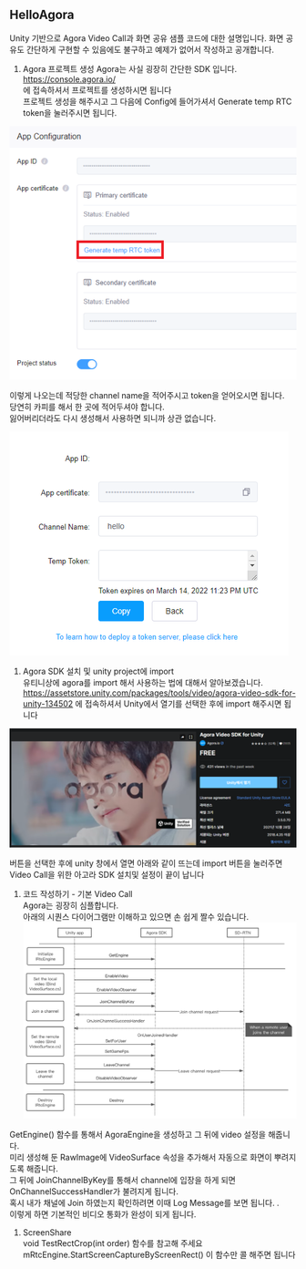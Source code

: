 ## HelloAgora

Unity 기반으로 Agora Video Call과 화면 공유 샘플 코드에 대한 설명입니다.
화면 공유도 간단하게 구현할 수 있음에도 불구하고 예제가 없어서 작성하고 공개합니다.

1. Agora 프로젝트 생성 
Agora는 사실 굉장히 간단한 SDK 입니다.  
https://console.agora.io/  
에 접속하셔서 프로젝트를 생성하시면 됩니다  
프로젝트 생성을 해주시고 그 다음에 Config에 들어가셔서 Generate temp RTC token을 눌러주시면 됩니다.  

![ClickGenerateBtn](./token_1.png)

이렇게 나오는데 적당한 channel name을 적어주시고 token을 얻어오시면 됩니다.  
당연히 카피를 해서 한 곳에 적어두셔야 합니다.  
잃어버리더라도 다시 생성해서 사용하면 되니까 상관 없습니다.  

![GenerateToken](./token_2.png)


1. Agora SDK 설치 및 unity project에 import  
유티니상에 agora를 import 해서 사용하는 법에 대해서 알아보겠습니다.  
https://assetstore.unity.com/packages/tools/video/agora-video-sdk-for-unity-134502
에 접속하셔서 Unity에서 열기를 선택한 후에 import 해주시면 됩니다

![ImportAgoraInUnity](./agora_import.png)

버튼을 선택한 후에 unity 창에서 열면 아래와 같이 뜨는데 import 버튼을 눌러주면 Video Call을 위한 아고라 SDK 설치및 설정이 끝이 납니다

1. 코드 작성하기 - 기본 Video Call  
Agora는 굉장히 심플합니다.  
아래의 시퀀스 다이어그램만 이해하고 있으면 손 쉽게 짤수 있습니다.  
![SequenceDiagram](./agora_sequence.png)

GetEngine() 함수를 통해서 AgoraEngine을 생성하고 그 뒤에 video 설정을 해줍니다.   
미리 생성해 둔 RawImage에 VideoSurface 속성을 추가해서 자동으로 화면이 뿌려지도록 해줍니다.  
그 뒤에 JoinChannelByKey를 통해서 channel에 입장을 하게 되면 OnChannelSuccessHandler가 불려지게 됩니다.  
혹시 내가 채널에 Join 하였는지 확인하려면 이때 Log Message를 보면 됩니다. .  
이렇게 하면 기본적인 비디오 통화가 완성이 되게 됩니다.  

1. ScreenShare  
void TestRectCrop(int order) 함수를 참고해 주세요
mRtcEngine.StartScreenCaptureByScreenRect() 이 함수만 콜 해주면 됩니다